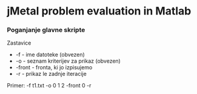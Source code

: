 # jMetal problem evaluation in Matlab

### Poganjanje glavne skripte

Zastavice
* -f - ime datoteke (obvezen)
* -o - seznam kriterijev za prikaz (obvezen)
* -front - fronta, ki jo izpisujemo
* -r - prikaz le zadnje iteracije

Primer:
-f t1.txt -o 0 1 2 -front 0 -r

